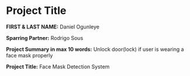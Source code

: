 # Project Title

**FIRST & LAST NAME:** Daniel Ogunleye

**Sparring Partner:** Rodrigo Sous

**Project Summary in max 10 words:** Unlock door(lock) if user is wearing a face mask properly

**Project Title:** Face Mask Detection System
